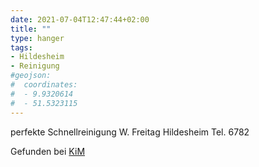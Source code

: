 ```yaml
---
date: 2021-07-04T12:47:44+02:00
title: ""
type: hanger
tags:
- Hildesheim
- Reinigung
#geojson:
#  coordinates:
#  - 9.9320614
#  - 51.5323115
---
```


perfekte Schnellreinigung W. Freitag Hildesheim Tel. 6782

<div class="source">Gefunden bei <a href="https://www.neue-arbeit-brockensammlung.de/geschaefte/zweigstelle-kim/">KiM</a></div>
